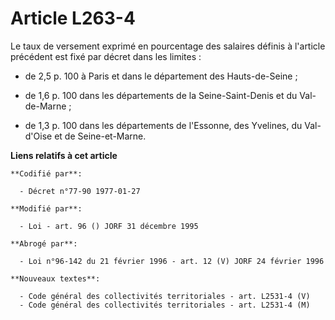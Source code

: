# Article L263-4

Le taux de versement exprimé en pourcentage des salaires définis à l'article précédent est fixé par décret dans les limites :

- de 2,5 p. 100 à Paris et dans le département des Hauts-de-Seine ;

- de 1,6 p. 100 dans les départements de la Seine-Saint-Denis et du Val-de-Marne ;

- de 1,3 p. 100 dans les départements de l'Essonne, des Yvelines, du Val-d'Oise et de Seine-et-Marne.

**Liens relatifs à cet article**

	**Codifié par**:

	  - Décret n°77-90 1977-01-27

	**Modifié par**:

	  - Loi - art. 96 () JORF 31 décembre 1995

	**Abrogé par**:

	  - Loi n°96-142 du 21 février 1996 - art. 12 (V) JORF 24 février 1996

	**Nouveaux textes**:

	  - Code général des collectivités territoriales - art. L2531-4 (V)
	  - Code général des collectivités territoriales - art. L2531-4 (M)

